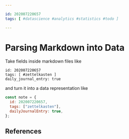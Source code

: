 ```yaml
---

id: 202007220657
tags: [ #datascience #analytics #statistics #todo ]

---
```


# Parsing Markdown into Data

Take fields inside markdown files like

```
id: 202007220657
tags: [ #zettelkasten ]
daily_journal_entry: true

```

and turn it into a data representation like

```js
const note = {
  id: 202007220657,
  tags: ["zettelkasten"],
  dailyJournalEntry: true,
};
```

## References

